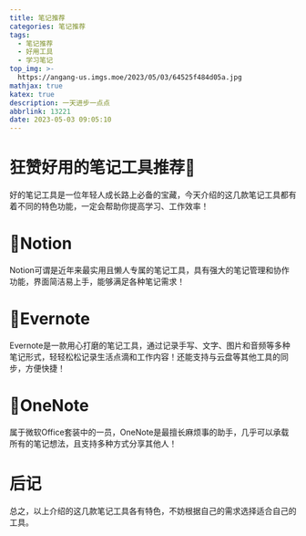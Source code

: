```yaml
---
title: 笔记推荐
categories: 笔记推荐
tags: 
  - 笔记推荐
  - 好用工具 
  - 学习笔记
top_img: >-
  https://angang-us.imgs.moe/2023/05/03/64525f484d05a.jpg
mathjax: true
katex: true
description: 一天进步一点点
abbrlink: 13221
date: 2023-05-03 09:05:10
---
```

# 狂赞好用的笔记工具推荐💖
好的笔记工具是一位年轻人成长路上必备的宝藏，今天介绍的这几款笔记工具都有着不同的特色功能，一定会帮助你提高学习、工作效率！

# 🔹Notion
Notion可谓是近年来最实用且懒人专属的笔记工具，具有强大的笔记管理和协作功能，界面简洁易上手，能够满足各种笔记需求！

# 🔹Evernote
Evernote是一款用心打磨的笔记工具，通过记录手写、文字、图片和音频等多种笔记形式，轻轻松松记录生活点滴和工作内容！还能支持与云盘等其他工具的同步，方便快捷！

# 🔹OneNote
属于微软Office套装中的一员，OneNote是最擅长麻烦事的助手，几乎可以承载所有的笔记想法，且支持多种方式分享其他人！

# 后记
总之，以上介绍的这几款笔记工具各有特色，不妨根据自己的需求选择适合自己的工具。
